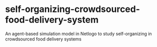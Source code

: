 # self-organizing-crowdsourced-food-delivery-system
 An agent-based simulation model in Netlogo to study self-organizing in crowdsourced food delivery systems
